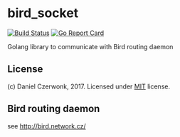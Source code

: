 # bird_socket
[![Build Status](https://travis-ci.org/czerwonk/bird_socket.svg)][travis]
[![Go Report Card](https://goreportcard.com/badge/github.com/czerwonk/bird_socket)][goreportcard]

Golang library to communicate with Bird routing daemon

## License
(c) Daniel Czerwonk, 2017. Licensed under [MIT](LICENSE) license.

## Bird routing daemon
see http://bird.network.cz/

[travis]: https://travis-ci.org/czerwonk/bird_socket
[goreportcard]: https://goreportcard.com/report/github.com/czerwonk/bird_socket
